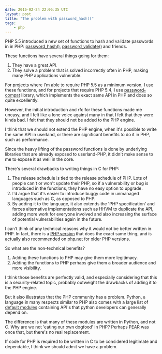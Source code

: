 ```yaml
---
date: 2015-02-24 22:06:35 UTC
layout: post
title: "The problem with password_hash()"
tags:
    - php
---
```


PHP 5.5 introduced a new set of functions to hash and validate passwords in
in PHP: [password_hash()][1], [password_validate()][2] and friends.

These functions have several things going for them:

1. They have a great API.
2. They solve a problem that is solved incorrectly often in PHP, making many
   PHP applications vulnerable.

For projects where I'm able to require PHP 5.5 as a minimum version, I use
these functions, and for projects that require PHP 5.4, I use
[password-compat][3] library, which implements the exact same API in PHP and
does so quite excellently.

However, the initial introduction and rfc for these functions made me uneasy,
and I felt like a lone voice against many in that I felt that they were kinda
bad. I felt that they should not be added to the PHP engine.

I think that we should not extend the PHP engine, when it's possible to write
the same API in userland, or there are significant benefits to do it in PHP,
such as performance.

Since the heavy lifting of the password functions is done by underlying
libraries that are already exposed to userland-PHP, it didn't make sense to
me to expose it as well in the core.

There's several drawbacks to writing things in C for PHP:

1. The release schedule is tied to the release schedule of PHP. Lots of
   people can't or won't update their PHP, so if a vulnerability or bug
   is introduced in the functions, they have no easy option to upgrade.
2. I'd argue that it's easier to introduce buggy code in unmanaged languages
   such as C, as opposed to PHP.
3. By adding it to the language, it also extends the 'PHP specification' and
   forces alternative implementations such as HHVM to duplicate the API,
   adding more work for everyone involved and also increasing the surface of
   potential vulnerabilities again in the future.

I can't think of any technical reasons why it would not be better written in
PHP. In fact, there is a [PHP version][3] that does the exact same thing, and
is actually also recommended on [php.net][5] for older PHP versions.

So what are the non-technical benefits?

1. Adding these functions to PHP may give them more legitimacy.
2. Adding the functions to PHP perhaps give them a broader audience and more
   visibility.

I think those benefits are perfectly valid, and especially considering that
this is a security-related topic, probably outweight the drawbacks of adding
it to the PHP engine.

But it also illustrates that the PHP community has a problem. Python, a
language in many respects similar to PHP also comes with a large list of
[default modules][4] containing API's that python developers can generally
depend on.

The difference is that many of these modules are written in Python, and not
C. Why are we not 'eating our own dogfood' in PHP? Perhaps [PEAR][6] was once
that, but there's no real replacement.

If code for PHP is required to be written in C to be considered legitimate and
dependable, I think we should admit we have a problem.

[1]: http://php.net/manual/en/function.password-hash.php
[2]: http://php.net/manual/en/function.password-verify.php
[3]: https://github.com/ircmaxell/password_compat
[4]: https://docs.python.org/2/py-modindex.html
[5]: http://php.net/manual/en/function.password-verify.php#refsect1-function.password-verify-seealso
[6]: http://pear.php.net/
